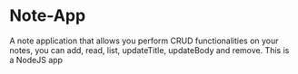 # Note-App
A note application that allows you perform CRUD functionalities on your notes, you can add, read, list, updateTitle, updateBody and remove. 
This is a NodeJS app
